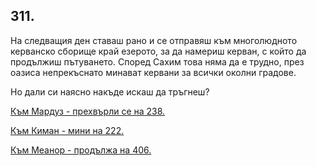 ## 311.

На следващия ден ставаш рано и се отправяш към многолюдното
керванско сборище край езерото, за да намериш керван, с който да
продължиш пътуването. Според Сахим това няма да е трудно, през
оазиса непрекъснато минават кервани за всички околни градове. 

Но дали си наясно накъде искаш да тръгнеш?

[Към Мардуз - прехвърли се на 238.](./238)

[Към Киман - мини на 222.](./222)

[Към Меанор - продължа на 406.](./406)

